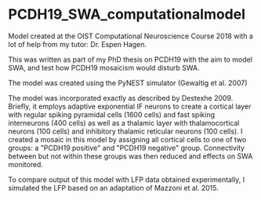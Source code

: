 # PCDH19_SWA_computationalmodel
 
Model created at the OIST Computational Neuroscience Course 2018 with a lot of help from my tutor: Dr. Espen Hagen.

This was written as part of my PhD thesis on PCDH19 with the aim to model SWA, and test how PCDH19 mosaicism would disturb SWA.

The model was created using the PyNEST simulator (Gewaltig et al. 2007)

The model was incorporated exactly as described by Destexhe 2009. Briefly, it employs adaptive exponential IF neurons to create a cortical layer 
with regular spiking pyramidal cells (1600 cells) and fast spiking interneurons (400 cells) as well as a thalamic layer with thalamocortical neurons (100 
cells) and inhibitory thalamic reticular neurons (100 cells). I created a mosaic in this model by assigning all cortical cells to one of two groups: a
"PCDH19 positive" and "PCDH19 negative" group. Connectivity between but not within these groups was then reduced and effects on SWA monitored.

To compare output of this model with LFP data obtained experimentally, I simulated the LFP based on an adaptation of Mazzoni et al. 2015.